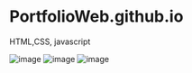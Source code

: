 # PortfolioWeb.github.io
HTML,CSS, javascript

![image](https://github.com/user-attachments/assets/ba50197f-e7fe-48a2-9033-7f5b0ab0c3de)
![image](https://github.com/user-attachments/assets/710c55e5-09a3-4571-b0fe-8bf308f73218)
![image](https://github.com/user-attachments/assets/860c6ef4-2d98-467b-ab14-12f95f1aa5dc)


